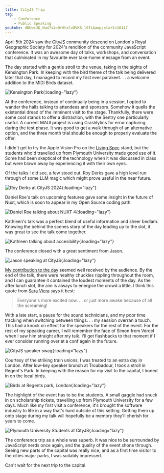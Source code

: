 ```yaml
---
title: CityJS Trip
tag:
    - Conference
    - Public Speaking
youtube: dDUwsJQ_Nu4?si=9r0hxlv0VK8_l0fi&amp;start=16147
---
```


April 5th 2024 saw the [CityJS](https://cityjsconf.org/) community descend on London's Royal Geographic Society for 2024's rendition of the community JavaScript conference. It was an awesome day of talks, workshops, and conversation that culminated in my favourite ever take-home message from an event.

The day started with a gentle stroll to the venue, taking in the sights of Kensington Park. In keeping with the bird theme of the talk being delivered later that day, I managed to record my first ever parakeet. . . a welcome addition to the MIDI Birds dataset.

![Kensington Park](/assets/images/2024/city-js-kensington-park.jpg "A path leading to the distance in Kensington Park"){:loading="lazy"}

At the conference, instead of continually being in a session, I opted to wander the halls talking to attendees and sponsors. Somehow it quells the existential dread of the imminent visit to the stage. Thankfully, there were some cool stands to offer a distraction, with the Sentry one particularly useful. A current MAUI project is using Crashlytics for error capturing during the test phase. It was good to get a walk through of an alternative option, and the three month trial should be enough to properly evaluate the offer. 

I didn't get to try the Apple Vision Pro on the [Living Spec](https://www.livingspec.com/) stand, but the students who'd travelled up from Plymouth University made good use of it. Some had been skeptical of the technology when it was discussed in class but were blown away by experiencing it with their own eyes.

Of the talks I did see, a few stood out. Roy Derks gave a high level run through of some LLM magic which might prove useful in the near future. 

![Roy Derks at CityJS 2024](/assets/images/2024/city-js-roy-derks.jpg "Roy Derks talking about AI"){:loading="lazy"}

Daniel Roe's talk on upcoming features gave some insight in the future of Nuxt, which is soon to appear in my Open Source coding path. 

![Daniel Roe talking about NUXT 4](/assets/images/2024/city-js-daniel-roe.jpg "Daniel Roe speaking at CityJS 2024"){:loading="lazy"}

Kathleen's talk was a perfect blend of useful information and sheer bedlam. Knowing the behind the scenes story of the day leading up to the slot, it was great to see the talk come together. 

![Kathleen talking about accesibility](/assets/images/2024/city-js-kathleen.jpg "A carnival of speakers on the stage"){:loading="lazy"}

The conference closed with a great sentiment from Jason.

![Jason speaking at CityJS](/assets/images/2024/city-js-jason.jpg "Have fun. Life is too short"){:loading="lazy"}

[My contribution to the day](https://www.youtube.com/live/dDUwsJQ_Nu4?si=nxHUXs5eElNFYMif&t=16083) seemed well received by the audience. By the end of the talk, there were healthy chuckles rippling throughout the room, and I can guarantee it contained the loudest moments of the day. As the after lunch slot, the aim is always to energise the crowd a little. I think this quote from [Sara Viera](https://sara.fail/) says it best:

> Everyone's more excited now. . . or just more awake because of all the screaming!

With a late start, a pause for the sound technicians, and my poor time tracking when switching between things. . . my session overran a touch. This had a knock on effect for the speakers for the rest of the event. For the rest of my speaking career, I will remember the face of Simon from Vercel when I saw him straight after my talk. I'll get flashbacks to that moment if I ever consider running over at a conf again in the future.

![CityJS speaker swag](/assets/images/2024/city-js-mug.jpg "CityJS speaker swag"){:loading="lazy"}

Courtesy of the striking train unions, I was treated to an extra day in London. After low-key speaker brunch at Troubadour, I took a stroll in Regent's Park. In keeping with the reason for my visit to the capital, I honed in on the local birds.

![Birds at Regents park, London](/assets/images/2024/city-js-regents.jpg "Birds at Regents Park in London"){:loading="lazy"}

The highlight of the event has to be the students. A small gaggle had snuck in on scholarship tickets, travelling up from Plymouth University for a few days. Much like my first visit a conference, it's brought the software industry to life in a way that's hard outside of this setting. Getting them up onto stage during my talk will hopefully be a memory they'll cherish for years to come.

![Plymouth University Students at CityJS](/assets/images/2024/city-js-students.jpg "Plymouth University Students at CityJS"){:loading="lazy"}

The conference trip as a whole was superb. It was nice to be surrounded by JavaScript nerds once again, and the quality of the event shone through. Seeing new parts of the capital was really nice, and as a first time visitor to the cities major parks, I was suitably impressed.

Can't wait for the next trip to the capital.

